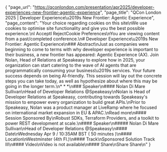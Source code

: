 {
    "page_url": "https://qconlondon.com/presentation/apr2025/developer-experiences-new-frontier-agentic-experience",
    "page_title": "QCon London 2025 | Developer Experience\u2019s New Frontier: Agentic Experience",
    "page_content": "Your choice regarding cookies on this site\nWe use cookies to optimise site functionality and give you the best possible experience.\nI AcceptI RejectCookie Preferences\nYou are viewing content from a past/completed conference.\n# Developer Experience\u2019s New Frontier: Agentic Experience\n### Abstract\nJust as companies were beginning to come to terms with why developer experience is important to their business, a new frontier has appeared: Agentic Experience (AX). Join Nolan, Head of Relations at Speakeasy to explore how in 2025, your organization can start catering to the wave of AI agents that are programmatically consuming your business\u2019s services. Your future success depends on being AI-friendly. This session will lay out the concrete steps you can take today, as well as hypothesize about where this may be going in the longer term.\n* * *\n### Speaker\n#### Nolan Di Mare Sullivan\nHead of Developer Relations @Speakeasy\nNolan is Head of Developer Relations at Speakeasy, contributing towards Speakeasy's mission to empower every organization to build great APIs.\nPrior to Speakeasy, Nolan was a product manager at LiveRamp where he focused on international market expansion in EU & APAC.\nRead more\n#### Session Sponsored By\nRobust SDKs, Terraform Providers, and a toolkit to power REST development at scale.\n#### Speaker\n##### Nolan Di Mare Sullivan\nHead of Developer Relations @Speakeasy\n#### Date\nWednesday Apr 9 / 10:35AM BST ( 50 minutes )\n#### Location\nWestminster (4th Fl.)\n#### Track\nSponsored Solution Track III\n#### Video\nVideo is not available\n#### Share\nShare Share\n"
}
